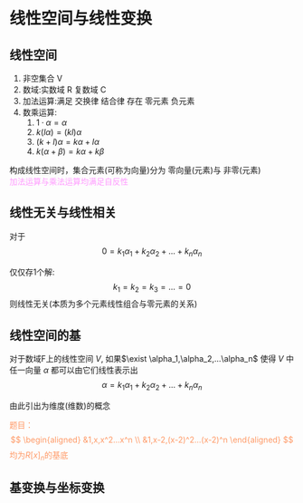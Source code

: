 # 线性空间与线性变换

## 线性空间

1. 非空集合 V
2. 数域:实数域 R 复数域 C
3. 加法运算:满足 交换律 结合律 存在 零元素 负元素
4. 数乘运算:
   1. $1·\alpha=\alpha$
   2. $k(l\alpha) = (kl)\alpha$
   3. $(k+l)\alpha = k\alpha+l\alpha$
   4. $k(\alpha+\beta) = k \alpha +k \beta$

构成线性空间时，集合元素(可称为向量)分为 零向量(元素)与 非零(元素)  
<font color = FF99FF>加法运算与乘法运算均满足自反性</font>

## 线性无关与线性相关

对于
$$
0 = k_1\alpha_1+k_2\alpha_2+...+k_n\alpha_n
$$

仅仅存1个解:
$$
k_1 = k_2 = k_3 = ... = 0
$$
则线性无关(本质为多个元素线性组合与零元素的关系)

## 线性空间的基

对于数域F上的线性空间 $V$, 如果$\exist \alpha_1,\alpha_2,...\alpha_n$ 使得 $V$ 中任一向量 $\alpha$ 都可以由它们线性表示出
$$
\alpha = k_1\alpha_1+k_2\alpha_2+...+k_n\alpha_n
$$

由此引出为维度(维数)的概念

<font color = #FF9966>题目：
$$
\begin{aligned}
    &1,x,x^2...x^n \\
    &1,x-2,(x-2)^2...(x-2)^n
\end{aligned}
$$
均为$R[x]_n$的基底
</font>

## 基变换与坐标变换

